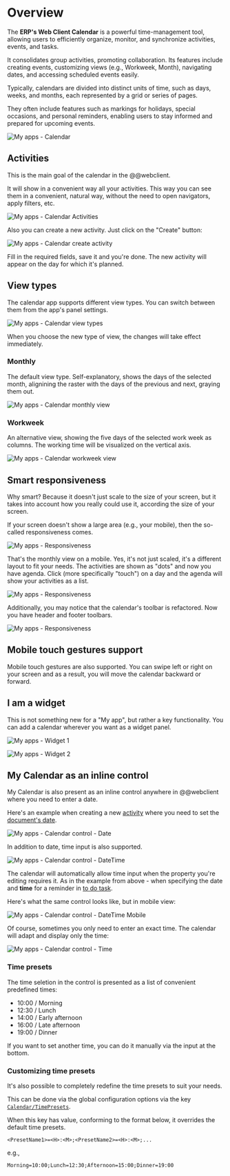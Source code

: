 # Overview

The **ERP's Web Client Calendar** is a powerful time-management tool, allowing users to efficiently organize, monitor, and synchronize activities, events, and tasks. 

It consolidates group activities, promoting collaboration. Its features include creating events, customizing views (e.g., Workweek, Month), navigating dates, and accessing scheduled events easily.

Typically, calendars are divided into distinct units of time, such as days, weeks, and months, each represented by a grid or series of pages. 

They often include features such as markings for holidays, special occasions, and personal reminders, enabling users to stay informed and prepared for upcoming events. 

![My apps - Calendar](../pictures/my-apps-calendar.png "My apps - Calendar")

## Activities

This is the main goal of the calendar in the @@webclient.

It will show in a convenient way all your activities. This way you can see them in a convenient, natural way, without the need to open navigators, apply filters, etc.

![My apps - Calendar Activities](../pictures/my-apps-calendar-activities.png "My apps - Calendar Activities")

Also you can create a new activity. Just click on the "Create" button:

![My apps - Calendar create activity](../pictures/my-apps-calendar-activities-create.png "My apps - Calendar create activity")

Fill in the required fields, save it and you're done. The new activity will appear on the day for which it's planned.

## View types

The calendar app supports different view types. You can switch between them from the app's panel settings.

![My apps - Calendar view types](../pictures/my-apps-calendar-view-types.png "My apps - Calendar view types")

When you choose the new type of view, the changes will take effect immediately.

### Monthly

The default view type. Self-explanatory, shows the days of the selected month, alignining the raster with the days of the previous and next, graying them out. 

![My apps - Calendar monthly view](../pictures/my-apps-calendar-view-type-monthly.png "My apps - Calendar monthly view")

### Workweek

An alternative view, showing the five days of the selected work week as columns. The working time will be visualized on the vertical axis. 

![My apps - Calendar workweek view](../pictures/my-apps-calendar-view-type-workweek.png "My apps - Calendar workweek view")

## Smart responsiveness

Why smart? Because it doesn't just scale to the size of your screen, but it takes into account how you really could use it, according the size of your screen. 

If your screen doesn't show a large area (e.g., your mobile), then the so-called responsiveness comes.

![My apps - Responsiveness](../pictures/my-apps-calendar-responsive-1.png "My apps - Responsiveness")

That's the monthly view on a mobile. Yes, it's not just scaled, it's a different layout to fit your needs. The activities are shown as "dots" and now you have agenda. Click (more specifically "touch") on a day and the agenda will show your activities as a list.

![My apps - Responsiveness](../pictures/my-apps-calendar-responsive-2.png "My apps - Responsiveness")

Additionally, you may notice that the calendar's toolbar is refactored. Now you have header and footer toolbars.

![My apps - Responsiveness](./pictures/my-apps-calendar-responsive-3.png "My apps - Responsiveness")

## Mobile touch gestures support

Mobile touch gestures are also supported. You can swipe left or right on your screen and as a result, you will move the calendar backward or forward.

## I am a widget

This is not something new for a "My app", but rather a key functionality. You can add a calendar wherever you want as a widget panel.

![My apps - Widget 1](../pictures/my-apps-calendar-widget-1.png "My apps - Widget 1")

![My apps - Widget 2](../pictures/my-apps-calendar-widget-2.png "My apps - Widget 2")

## My Calendar as an inline control

My Calendar is also present as an inline control anywhere in @@webclient where you need to enter a date.

Here's an example when creating a new [activity](https://docs.erp.net/model/entities/General.Contacts.Activities.html) where you need to set the [document's date](https://docs.erp.net/model/entities/General.Contacts.Activities.html#documentdate).

![My apps - Calendar control - Date](../pictures/my-apps-cal-control-1.png "My apps - Calendar control - Date")

In addition to date, time input is also supported.

![My apps - Calendar control - DateTime](../pictures/my-apps-cal-control-2.png "My apps - Calendar control - DateTime")

The calendar will automatically allow time input when the property you're editing requires it. As in the example from above - when specifying the date and **time** for a reminder in [to do task](https://docs.erp.net/model/entities/Projects.Todo.Tasks.html#remindtimeutc).

Here's what the same control looks like, but in mobile view:

![My apps - Calendar control - DateTime Mobile](../pictures/my-apps-cal-control-3.png "My apps - Calendar control - DateTime Mobile")


Of course, sometimes you only need to enter an exact time. The calendar will adapt and display only the time:

![My apps - Calendar control - Time](../pictures/my-apps-cal-control-4.png "My apps - Calendar control - Time")

### Time presets

The time seletion in the control is presented as a list of convenient predefined times:

- 10:00 / Morning
- 12:30 / Lunch
- 14:00 / Early afternoon
- 16:00 / Late afternoon
- 19:00 / Dinner

If you want to set another time, you can do it manually via the input at the bottom.

### Customizing time presets

It's also possible to completely redefine the time presets to suit your needs.

This can be done via the global configuration options via the key [`Calendar/TimePresets`](https://docs.erp.net/tech/reference/config-options-reference.html#49-calendartimepresets).

When this key has value, conforming to the format below, it overrides the default time presets.

```
<PresetName1>=<H>:<M>;<PresetName2>=<H>:<M>;...
```
e.g.,
```
Morning=10:00;Lunch=12:30;Afternoon=15:00;Dinner=19:00
```

